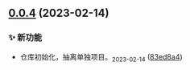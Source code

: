 ## [0.0.4](https://github.com/tomiaa12/hitokoto/compare/83ed8a4432e58dc0decb362e7a6aec2f90d03061...0.0.4) (2023-02-14)


### ✨ 新功能

* 仓库初始化，抽离单独项目。<sub>2023-02-14</sub> ([83ed8a4](https://github.com/tomiaa12/hitokoto/commit/83ed8a4432e58dc0decb362e7a6aec2f90d03061))



